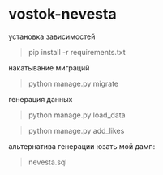 # vostok-nevesta

установка зависимостей
>pip install -r requirements.txt

накатывание миграций
>python manage.py migrate

генерация данных
>python manage.py load_data

>python manage.py add_likes

альтернатива генерации юзать мой дамп:
>nevesta.sql
